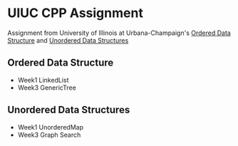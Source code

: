 # UIUC CPP Assignment
Assignment from University of Illinois at Urbana-Champaign's [Ordered Data Structure](https://www.coursera.org/learn/cs-fundamentals-2/) and [Unordered Data Structures](https://www.coursera.org/learn/cs-fundamentals-3)


## Ordered Data Structure
* Week1 LinkedList
* Week3 GenericTree

## Unordered Data Structures
* Week1 UnorderedMap
* Week3 Graph Search
